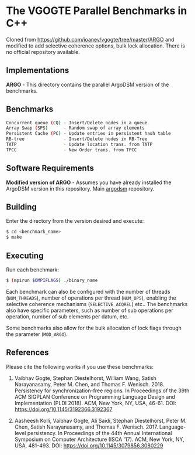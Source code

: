 # The VGOGTE Parallel Benchmarks in C++
Cloned from https://github.com/ioanev/vgogte/tree/master/ARGO and modified to add selective coherence options, bulk lock allocation.
There is no official repository available.

## Implementations

**ARGO** - This directory contains the parallel ArgoDSM version of the benchmarks.

## Benchmarks

```sh
Concurrent queue (CQ) - Insert/Delete nodes in a queue
Array Swap (SPS)      - Random swap of array elements
Persistent Cache (PC) - Update entries in persistent hash table
RB-tree               - Insert/Delete nodes in RB-Tree
TATP                  - Update location trans. from TATP
TPCC                  - New Order trans. from TPCC
```

## Software Requirements

**Modified version of ARGO** - Assumes you have already installed the ArgoDSM version in this repository. Main [argodsm](https://github.com/etascale/argodsm) repository.


## Building

Enter the directory from the version desired and execute:
```sh
$ cd <benchmark_name>
$ make
```

## Executing

Run each benchmark:
```sh
$ (mpirun $OMPIFLAGS) ./binary_name
```

Each benchmark can also be configured with the number of threads (`NUM_THREADS`), number of operations per thread (`NUM_OPS`), enabling the selective coherence mechanisms (`SELECTIVE_ACQREL`) etc.. The benchmarks also have specific parameters, such as number of sub operations per operation, number of sub elements per datum, etc.

Some benchmarks also allow for the bulk allocation of lock flags through the parameter (`MOD_ARGO`).

## References

Please cite the following works if you use these benchmarks:

1. Vaibhav Gogte, Stephan Diestelhorst, William Wang, Satish Narayanasamy, Peter M. Chen, and Thomas F. Wenisch. 2018. Persistency for synchronization-free regions. In Proceedings of the 39th ACM SIGPLAN Conference on Programming Language Design and Implementation (PLDI 2018). ACM, New York, NY, USA, 46-61. DOI: https://doi.org/10.1145/3192366.3192367

2. Aasheesh Kolli, Vaibhav Gogte, Ali Saidi, Stephan Diestelhorst, Peter M. Chen, Satish Narayanasamy, and Thomas F. Wenisch. 2017. Language-level persistency. In Proceedings of the 44th Annual International Symposium on Computer Architecture (ISCA '17). ACM, New York, NY, USA, 481-493. DOI: https://doi.org/10.1145/3079856.3080229
